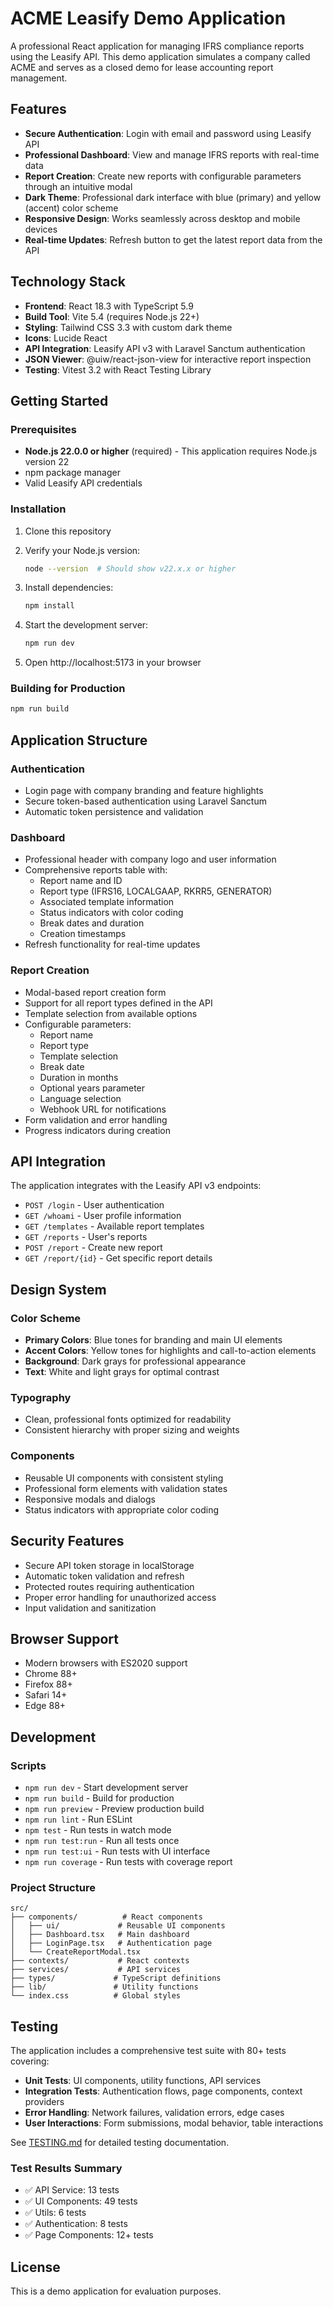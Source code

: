 # ACME Leasify Demo Application

A professional React application for managing IFRS compliance reports using the Leasify API. This demo application simulates a company called ACME and serves as a closed demo for lease accounting report management.

## Features

- **Secure Authentication**: Login with email and password using Leasify API
- **Professional Dashboard**: View and manage IFRS reports with real-time data
- **Report Creation**: Create new reports with configurable parameters through an intuitive modal
- **Dark Theme**: Professional dark interface with blue (primary) and yellow (accent) color scheme
- **Responsive Design**: Works seamlessly across desktop and mobile devices
- **Real-time Updates**: Refresh button to get the latest report data from the API

## Technology Stack

- **Frontend**: React 18.3 with TypeScript 5.9
- **Build Tool**: Vite 5.4 (requires Node.js 22+)
- **Styling**: Tailwind CSS 3.3 with custom dark theme
- **Icons**: Lucide React
- **API Integration**: Leasify API v3 with Laravel Sanctum authentication
- **JSON Viewer**: @uiw/react-json-view for interactive report inspection
- **Testing**: Vitest 3.2 with React Testing Library

## Getting Started

### Prerequisites

- **Node.js 22.0.0 or higher** (required) - This application requires Node.js version 22
- npm package manager
- Valid Leasify API credentials

### Installation

1. Clone this repository

2. Verify your Node.js version:
   ```bash
   node --version  # Should show v22.x.x or higher
   ```

3. Install dependencies:
   ```bash
   npm install
   ```

4. Start the development server:
   ```bash
   npm run dev
   ```

4. Open http://localhost:5173 in your browser

### Building for Production

```bash
npm run build
```

## Application Structure

### Authentication
- Login page with company branding and feature highlights
- Secure token-based authentication using Laravel Sanctum
- Automatic token persistence and validation

### Dashboard
- Professional header with company logo and user information
- Comprehensive reports table with:
  - Report name and ID
  - Report type (IFRS16, LOCALGAAP, RKRR5, GENERATOR)
  - Associated template information
  - Status indicators with color coding
  - Break dates and duration
  - Creation timestamps
- Refresh functionality for real-time updates

### Report Creation
- Modal-based report creation form
- Support for all report types defined in the API
- Template selection from available options
- Configurable parameters:
  - Report name
  - Report type
  - Template selection
  - Break date
  - Duration in months
  - Optional years parameter
  - Language selection
  - Webhook URL for notifications
- Form validation and error handling
- Progress indicators during creation

## API Integration

The application integrates with the Leasify API v3 endpoints:

- `POST /login` - User authentication
- `GET /whoami` - User profile information
- `GET /templates` - Available report templates
- `GET /reports` - User's reports
- `POST /report` - Create new report
- `GET /report/{id}` - Get specific report details

## Design System

### Color Scheme
- **Primary Colors**: Blue tones for branding and main UI elements
- **Accent Colors**: Yellow tones for highlights and call-to-action elements
- **Background**: Dark grays for professional appearance
- **Text**: White and light grays for optimal contrast

### Typography
- Clean, professional fonts optimized for readability
- Consistent hierarchy with proper sizing and weights

### Components
- Reusable UI components with consistent styling
- Professional form elements with validation states
- Responsive modals and dialogs
- Status indicators with appropriate color coding

## Security Features

- Secure API token storage in localStorage
- Automatic token validation and refresh
- Protected routes requiring authentication
- Proper error handling for unauthorized access
- Input validation and sanitization

## Browser Support

- Modern browsers with ES2020 support
- Chrome 88+
- Firefox 88+
- Safari 14+
- Edge 88+

## Development

### Scripts
- `npm run dev` - Start development server
- `npm run build` - Build for production
- `npm run preview` - Preview production build
- `npm run lint` - Run ESLint
- `npm test` - Run tests in watch mode
- `npm run test:run` - Run all tests once
- `npm run test:ui` - Run tests with UI interface
- `npm run coverage` - Run tests with coverage report

### Project Structure
```
src/
├── components/          # React components
│   ├── ui/             # Reusable UI components
│   ├── Dashboard.tsx   # Main dashboard
│   ├── LoginPage.tsx   # Authentication page
│   └── CreateReportModal.tsx
├── contexts/           # React contexts
├── services/           # API services
├── types/             # TypeScript definitions
├── lib/               # Utility functions
└── index.css          # Global styles
```

## Testing

The application includes a comprehensive test suite with 80+ tests covering:

- **Unit Tests**: UI components, utility functions, API services
- **Integration Tests**: Authentication flows, page components, context providers
- **Error Handling**: Network failures, validation errors, edge cases
- **User Interactions**: Form submissions, modal behavior, table interactions

See [TESTING.md](./TESTING.md) for detailed testing documentation.

### Test Results Summary
- ✅ API Service: 13 tests
- ✅ UI Components: 49 tests  
- ✅ Utils: 6 tests
- ✅ Authentication: 8 tests
- ✅ Page Components: 12+ tests

## License

This is a demo application for evaluation purposes.
